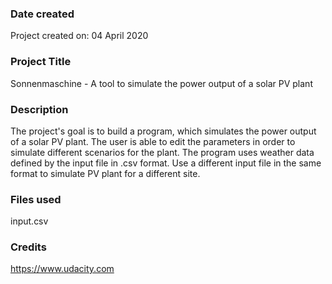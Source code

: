 ### Date created
Project created on: 04 April 2020

### Project Title
Sonnenmaschine - A tool to simulate the power output of a solar PV plant

### Description
The project's goal is to build a program, which simulates the power output of a solar PV plant.
The user is able to edit the parameters in order to simulate different scenarios for the plant. The program uses weather data defined by the input file in .csv format. Use a different input file in the same format to simulate PV plant for a different site.

### Files used
input.csv

### Credits
https://www.udacity.com
